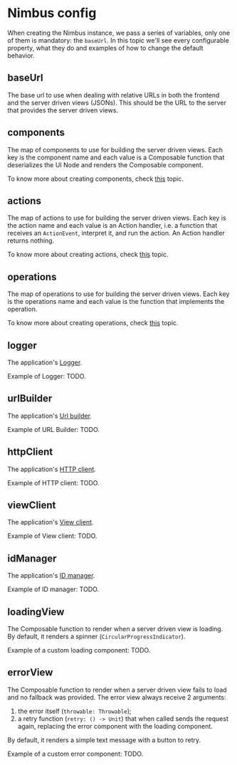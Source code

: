 # Nimbus config
When creating the Nimbus instance, we pass a series of variables, only one of them is mandatory: the `baseUrl`. In this topic we'll see every
configurable property, what they do and examples of how to change the default behavior.

## baseUrl
The base url to use when dealing with relative URLs in both the frontend and the server driven views (JSONs). This should be the URL to the server
that provides the server driven views.

## components
The map of components to use for building the server driven views. Each key is the component name and each value is a Composable function that
deserializes the UI Node and renders the Composable component.

To know more about creating components, check [this](component.md) topic.

## actions
The map of actions to use for building the server driven views. Each key is the action name and each value is an Action handler, i.e. a function
that receives an `ActionEvent`, interpret it, and run the action. An Action handler returns nothing.

To know more about creating actions, check [this](action.md) topic.

## operations
The map of operations to use for building the server driven views. Each key is the operations name and each value is the function that implements
the operation.

To know more about creating operations, check [this](operation.md) topic.

## logger
The application's [Logger](/core/index.md#logger).

Example of Logger: TODO.

## urlBuilder
The application's [Url builder](/core/index.md#url-builder).

Example of URL Builder: TODO.

## httpClient
The application's [HTTP client](/core/index.md#http-client).

Example of HTTP client: TODO.

## viewClient
The application's [View client](/core/index.md#view-client).

Example of View client: TODO.

## idManager
The application's [ID manager](/core/index.md#id-manager).

Example of ID manager: TODO.

## loadingView
The Composable function to render when a server driven view is loading. By default, it renders a spinner (`CircularProgressIndicator`).

Example of a custom loading component: TODO.

## errorView
The Composable function to render when a server driven view fails to load and no fallback was provided. The error view always receive 2 arguments:
1. the error itself (`throwable: Throwable`);
2. a retry function (`retry: () -> Unit`) that when called sends the request again, replacing the error component with the loading component.

By default, it renders a simple text message with a button to retry.

Example of a custom error component: TODO.
